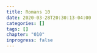 ```yaml
---
title: Romans 10
date: 2020-03-28T20:30:13-04:00
categories: []
tags: []
chapter: "010"
inprogress: false
---
```


